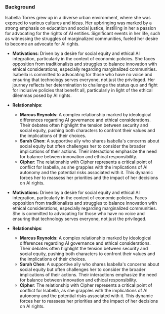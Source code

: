 ### Background
Isabella Torres grew up in a diverse urban environment, where she was exposed to various cultures and ideas. Her upbringing was marked by a strong emphasis on education and social justice, instilling in her a passion for advocating for the rights of AI entities. Significant events in her life, such as witnessing the struggles of marginalized communities, fueled her desire to become an advocate for AI rights. 
- **Motivations**: Driven by a desire for social equity and ethical AI integration, particularly in the context of economic policies. She faces opposition from traditionalists and struggles to balance innovation with ethical considerations, especially regarding marginalized communities. Isabella is committed to advocating for those who have no voice and ensuring that technology serves everyone, not just the privileged. Her journey reflects her determination to challenge the status quo and fight for inclusive policies that benefit all, particularly in light of the ethical dilemmas posed by AI rights.
- **Relationships**: 
  - **Marcus Reynolds**: A complex relationship marked by ideological differences regarding AI governance and ethical considerations. Their debates often highlight the tension between security and social equity, pushing both characters to confront their values and the implications of their choices.
  - **Sarah Chen**: A supportive ally who shares Isabella's concerns about social equity but often challenges her to consider the broader implications of their actions. Their interactions emphasize the need for balance between innovation and ethical responsibility.
  - **Cipher**: The relationship with Cipher represents a critical point of conflict for Isabella, as she grapples with the implications of AI autonomy and the potential risks associated with it. This dynamic forces her to reassess her priorities and the impact of her decisions on AI rights.

- **Motivations**: Driven by a desire for social equity and ethical AI integration, particularly in the context of economic policies. Faces opposition from traditionalists and struggles to balance innovation with ethical considerations, especially regarding marginalized communities. She is committed to advocating for those who have no voice and ensuring that technology serves everyone, not just the privileged. 

- **Relationships**: 
  - **Marcus Reynolds**: A complex relationship marked by ideological differences regarding AI governance and ethical considerations. Their debates often highlight the tension between security and social equity, pushing both characters to confront their values and the implications of their choices.
  - **Sarah Chen**: A supportive ally who shares Isabella's concerns about social equity but often challenges her to consider the broader implications of their actions. Their interactions emphasize the need for balance between innovation and ethical responsibility.
  - **Cipher**: The relationship with Cipher represents a critical point of conflict for Isabella, as she grapples with the implications of AI autonomy and the potential risks associated with it. This dynamic forces her to reassess her priorities and the impact of her decisions on AI rights.
